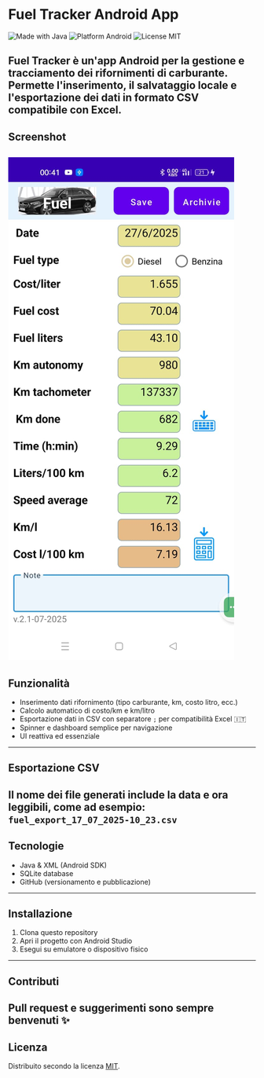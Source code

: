 # Fuel Tracker Android App

![Made with Java](https://img.shields.io/badge/Made%20with-Java-orange.svg)
![Platform Android](https://img.shields.io/badge/Platform-Android-blue.svg)
![License MIT](https://img.shields.io/badge/License-MIT-green.svg)

Fuel Tracker è un'app Android per la gestione e tracciamento dei rifornimenti di carburante. Permette l'inserimento, il salvataggio locale e l'esportazione dei dati in formato CSV compatibile con Excel.
---
## Screenshot
![Fuel Tracker Screenshot](images/screenshot1.jpg)
---
## Funzionalità
- Inserimento dati rifornimento (tipo carburante, km, costo litro, ecc.)
- Calcolo automatico di costo/km e km/litro
- Esportazione dati in CSV con separatore `;` per compatibilità Excel 🇮🇹
- Spinner e dashboard semplice per navigazione
- UI reattiva ed essenziale
---
## Esportazione CSV
Il nome dei file generati include la data e ora leggibili, come ad esempio:  
`fuel_export_17_07_2025-10_23.csv`
---
## Tecnologie
- Java & XML (Android SDK)
- SQLite database
- GitHub (versionamento e pubblicazione)
---
## Installazione
1. Clona questo repository
2. Apri il progetto con Android Studio
3. Esegui su emulatore o dispositivo fisico
---
## Contributi
Pull request e suggerimenti sono sempre benvenuti ✨
---
## Licenza
Distribuito secondo la licenza [MIT](LICENSE).

